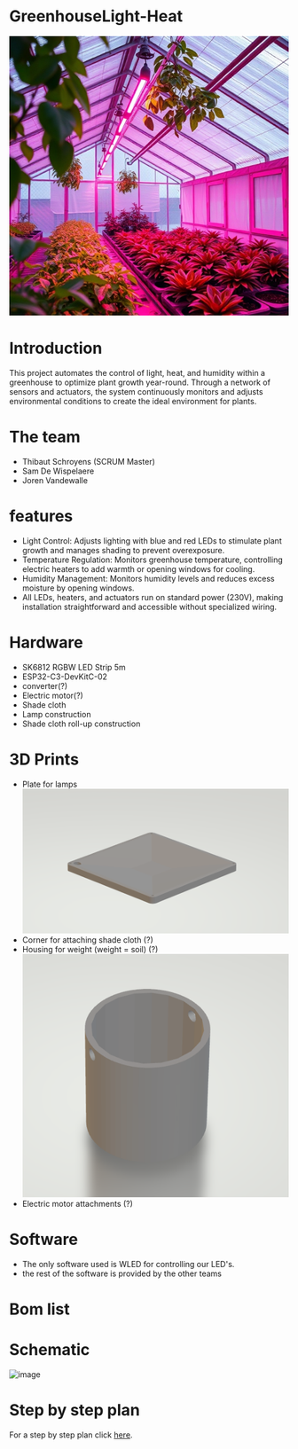 # GreenhouseLight-Heat

![Project Picture AI](./resources/images/ai_image.jpg)

# Introduction

This project automates the control of light, heat, and humidity within a greenhouse to optimize plant growth year-round. Through a network of sensors and actuators, the system continuously monitors and adjusts environmental conditions to create the ideal environment for plants.

# The team

- Thibaut Schroyens (SCRUM Master)
- Sam De Wispelaere
- Joren Vandewalle

# features

- Light Control: Adjusts lighting with blue and red LEDs to stimulate plant growth and manages shading to prevent overexposure.
- Temperature Regulation: Monitors greenhouse temperature, controlling electric heaters to add warmth or opening windows for cooling.
- Humidity Management: Monitors humidity levels and reduces excess moisture by opening windows.
- All LEDs, heaters, and actuators run on standard power (230V), making installation straightforward and accessible without specialized wiring.

# Hardware

- SK6812 RGBW LED Strip 5m
- ESP32-C3-DevKitC-02
- converter(?)
- Electric motor(?)
- Shade cloth
- Lamp construction
- Shade cloth roll-up construction

# 3D Prints

- Plate for lamps
 ![Plate for lamps](./resources/images/LampPlaat.png)
- Corner for attaching shade cloth (?)
- Housing for weight (weight = soil) (?)
  ![Plate for lamps](./resources/images/WeightForDirt.png)
- Electric motor attachments (?)

# Software

- The only software used is WLED for controlling our LED's.
- the rest of the software is provided by the other teams

# Bom list

# Schematic

![image](https://github.com/user-attachments/assets/6f633a80-4cf7-4bab-a945-05415624191f)

# Step by step plan

For a step by step plan click [here](./Documentatie/README.md).
